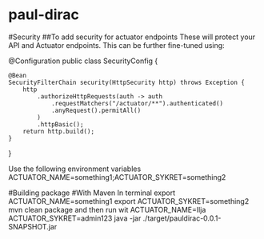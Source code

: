 # paul-dirac

#Security
##To add security for actuator endpoints
These will protect your API and Actuator endpoints. This can be further fine-tuned using:

@Configuration
public class SecurityConfig {

    @Bean
    SecurityFilterChain security(HttpSecurity http) throws Exception {
        http
            .authorizeHttpRequests(auth -> auth
                .requestMatchers("/actuator/**").authenticated()
                .anyRequest().permitAll()
            )
            .httpBasic();
        return http.build();
    }
}

Use the following environment variables
ACTUATOR_NAME=something1;ACTUATOR_SYKRET=something2

#Building package
#With Maven
In terminal
export ACTUATOR_NAME=something1
export ACTUATOR_SYKRET=something2
mvn clean package
and then run wit
ACTUATOR_NAME=Ilja ACTUATOR_SYKRET=admin123 java -jar ./target/pauldirac-0.0.1-SNAPSHOT.jar

